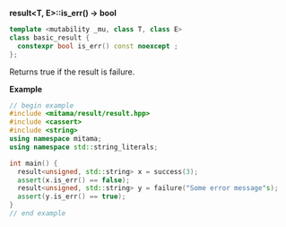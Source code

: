**result&lt;T, E&gt;::is_err() -> bool**

```cpp
template <mutability _mu, class T, class E>
class basic_result {
  constexpr bool is_err() const noexcept ;
};
```

Returns true if the result is failure.

**Example**

```cpp
// begin example
#include <mitama/result/result.hpp>
#include <cassert>
#include <string>
using namespace mitama;
using namespace std::string_literals;

int main() {
  result<unsigned, std::string> x = success(3);
  assert(x.is_err() == false);
  result<unsigned, std::string> y = failure("Some error message"s);
  assert(y.is_err() == true);
}
// end example
```
